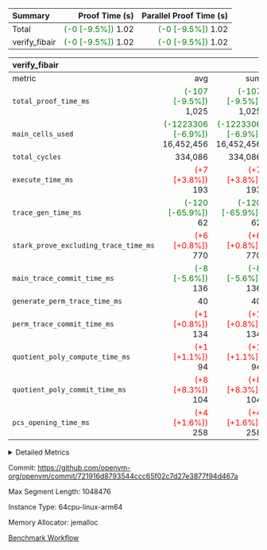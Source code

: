 | Summary | Proof Time (s) | Parallel Proof Time (s) |
|:---|---:|---:|
| Total | <span style='color: green'>(-0 [-9.5%])</span> 1.02 | <span style='color: green'>(-0 [-9.5%])</span> 1.02 |
| verify_fibair | <span style='color: green'>(-0 [-9.5%])</span> 1.02 | <span style='color: green'>(-0 [-9.5%])</span> 1.02 |


| verify_fibair |||||
|:---|---:|---:|---:|---:|
|metric|avg|sum|max|min|
| `total_proof_time_ms ` | <span style='color: green'>(-107 [-9.5%])</span> 1,025 | <span style='color: green'>(-107 [-9.5%])</span> 1,025 | <span style='color: green'>(-107 [-9.5%])</span> 1,025 | <span style='color: green'>(-107 [-9.5%])</span> 1,025 |
| `main_cells_used     ` | <span style='color: green'>(-1223306 [-6.9%])</span> 16,452,456 | <span style='color: green'>(-1223306 [-6.9%])</span> 16,452,456 | <span style='color: green'>(-1223306 [-6.9%])</span> 16,452,456 | <span style='color: green'>(-1223306 [-6.9%])</span> 16,452,456 |
| `total_cycles        ` |  334,086 |  334,086 |  334,086 |  334,086 |
| `execute_time_ms     ` | <span style='color: red'>(+7 [+3.8%])</span> 193 | <span style='color: red'>(+7 [+3.8%])</span> 193 | <span style='color: red'>(+7 [+3.8%])</span> 193 | <span style='color: red'>(+7 [+3.8%])</span> 193 |
| `trace_gen_time_ms   ` | <span style='color: green'>(-120 [-65.9%])</span> 62 | <span style='color: green'>(-120 [-65.9%])</span> 62 | <span style='color: green'>(-120 [-65.9%])</span> 62 | <span style='color: green'>(-120 [-65.9%])</span> 62 |
| `stark_prove_excluding_trace_time_ms` | <span style='color: red'>(+6 [+0.8%])</span> 770 | <span style='color: red'>(+6 [+0.8%])</span> 770 | <span style='color: red'>(+6 [+0.8%])</span> 770 | <span style='color: red'>(+6 [+0.8%])</span> 770 |
| `main_trace_commit_time_ms` | <span style='color: green'>(-8 [-5.6%])</span> 136 | <span style='color: green'>(-8 [-5.6%])</span> 136 | <span style='color: green'>(-8 [-5.6%])</span> 136 | <span style='color: green'>(-8 [-5.6%])</span> 136 |
| `generate_perm_trace_time_ms` |  40 |  40 |  40 |  40 |
| `perm_trace_commit_time_ms` | <span style='color: red'>(+1 [+0.8%])</span> 134 | <span style='color: red'>(+1 [+0.8%])</span> 134 | <span style='color: red'>(+1 [+0.8%])</span> 134 | <span style='color: red'>(+1 [+0.8%])</span> 134 |
| `quotient_poly_compute_time_ms` | <span style='color: red'>(+1 [+1.1%])</span> 94 | <span style='color: red'>(+1 [+1.1%])</span> 94 | <span style='color: red'>(+1 [+1.1%])</span> 94 | <span style='color: red'>(+1 [+1.1%])</span> 94 |
| `quotient_poly_commit_time_ms` | <span style='color: red'>(+8 [+8.3%])</span> 104 | <span style='color: red'>(+8 [+8.3%])</span> 104 | <span style='color: red'>(+8 [+8.3%])</span> 104 | <span style='color: red'>(+8 [+8.3%])</span> 104 |
| `pcs_opening_time_ms ` | <span style='color: red'>(+4 [+1.6%])</span> 258 | <span style='color: red'>(+4 [+1.6%])</span> 258 | <span style='color: red'>(+4 [+1.6%])</span> 258 | <span style='color: red'>(+4 [+1.6%])</span> 258 |



<details>
<summary>Detailed Metrics</summary>

|  | verify_program_compile_ms | total_cells | stark_prove_excluding_trace_time_ms | quotient_poly_compute_time_ms | quotient_poly_commit_time_ms | perm_trace_commit_time_ms | pcs_opening_time_ms | main_trace_commit_time_ms |
| --- | --- | --- | --- | --- | --- | --- | --- |
|  | 7 | 65,536 | 35 | 1 | 6 | 0 | 20 | 6 | 

| air_name | rows | quotient_deg | main_cols | interactions | constraints | cells |
| --- | --- | --- | --- | --- | --- | --- |
| AccessAdapterAir<2> |  | 2 |  | 5 | 12 |  | 
| AccessAdapterAir<4> |  | 2 |  | 5 | 12 |  | 
| AccessAdapterAir<8> |  | 2 |  | 5 | 12 |  | 
| FibonacciAir | 32,768 | 1 | 2 |  | 5 | 65,536 | 
| FriReducedOpeningAir |  | 2 |  | 39 | 71 |  | 
| JalRangeCheckAir |  | 2 |  | 9 | 14 |  | 
| NativePoseidon2Air<BabyBearParameters>, 1> |  | 2 |  | 136 | 572 |  | 
| PhantomAir |  | 2 |  | 3 | 5 |  | 
| ProgramAir |  | 1 |  | 1 | 4 |  | 
| VariableRangeCheckerAir |  | 1 |  | 1 | 4 |  | 
| VmAirWrapper<AluNativeAdapterAir, FieldArithmeticCoreAir> |  | 2 |  | 15 | 27 |  | 
| VmAirWrapper<BranchNativeAdapterAir, BranchEqualCoreAir<1> |  | 2 |  | 11 | 25 |  | 
| VmAirWrapper<NativeAdapterAir<2, 0>, PublicValuesCoreAir> |  | 2 |  | 11 | 29 |  | 
| VmAirWrapper<NativeLoadStoreAdapterAir<1>, NativeLoadStoreCoreAir<1> |  | 2 |  | 15 | 20 |  | 
| VmAirWrapper<NativeLoadStoreAdapterAir<4>, NativeLoadStoreCoreAir<4> |  | 2 |  | 15 | 20 |  | 
| VmAirWrapper<NativeVectorizedAdapterAir<4>, FieldExtensionCoreAir> |  | 2 |  | 15 | 27 |  | 
| VmConnectorAir |  | 2 |  | 5 | 11 |  | 
| VolatileBoundaryAir |  | 2 |  | 7 | 19 |  | 

| group | trace_gen_time_ms | total_proof_time_ms | total_cycles | total_cells | stark_prove_excluding_trace_time_ms | quotient_poly_compute_time_ms | quotient_poly_commit_time_ms | perm_trace_commit_time_ms | pcs_opening_time_ms | main_trace_commit_time_ms | main_cells_used | generate_perm_trace_time_ms | execute_time_ms |
| --- | --- | --- | --- | --- | --- | --- | --- | --- | --- | --- | --- | --- | --- |
| verify_fibair | 62 | 1,025 | 334,086 | 62,474,410 | 770 | 94 | 104 | 134 | 258 | 136 | 16,452,456 | 40 | 193 | 

| group | air_name | rows | prep_cols | perm_cols | main_cols | cells |
| --- | --- | --- | --- | --- | --- | --- |
| verify_fibair | AccessAdapterAir<2> | 131,072 |  | 16 | 11 | 3,538,944 | 
| verify_fibair | AccessAdapterAir<4> | 65,536 |  | 16 | 13 | 1,900,544 | 
| verify_fibair | AccessAdapterAir<8> | 128 |  | 16 | 17 | 4,224 | 
| verify_fibair | FriReducedOpeningAir | 2,048 |  | 84 | 27 | 227,328 | 
| verify_fibair | JalRangeCheckAir | 32,768 |  | 28 | 12 | 1,310,720 | 
| verify_fibair | NativePoseidon2Air<BabyBearParameters>, 1> | 32,768 |  | 312 | 398 | 23,265,280 | 
| verify_fibair | PhantomAir | 16,384 |  | 12 | 6 | 294,912 | 
| verify_fibair | ProgramAir | 8,192 |  | 8 | 10 | 147,456 | 
| verify_fibair | VariableRangeCheckerAir | 262,144 | 2 | 8 | 1 | 2,359,296 | 
| verify_fibair | VmAirWrapper<AluNativeAdapterAir, FieldArithmeticCoreAir> | 262,144 |  | 36 | 29 | 17,039,360 | 
| verify_fibair | VmAirWrapper<BranchNativeAdapterAir, BranchEqualCoreAir<1> | 32,768 |  | 28 | 23 | 1,671,168 | 
| verify_fibair | VmAirWrapper<NativeLoadStoreAdapterAir<1>, NativeLoadStoreCoreAir<1> | 65,536 |  | 40 | 21 | 3,997,696 | 
| verify_fibair | VmAirWrapper<NativeLoadStoreAdapterAir<4>, NativeLoadStoreCoreAir<4> | 32,768 |  | 40 | 27 | 2,195,456 | 
| verify_fibair | VmAirWrapper<NativeVectorizedAdapterAir<4>, FieldExtensionCoreAir> | 32,768 |  | 36 | 38 | 2,424,832 | 
| verify_fibair | VmConnectorAir | 2 | 1 | 16 | 5 | 42 | 
| verify_fibair | VolatileBoundaryAir | 65,536 |  | 20 | 12 | 2,097,152 | 

| group | trace_height_constraint | weighted_sum | threshold |
| --- | --- | --- | --- |
| verify_fibair | 0 | 1,085,444 | 2,013,265,921 | 
| verify_fibair | 1 | 5,411,200 | 2,013,265,921 | 
| verify_fibair | 2 | 542,722 | 2,013,265,921 | 
| verify_fibair | 3 | 5,476,612 | 2,013,265,921 | 
| verify_fibair | 4 | 65,536 | 2,013,265,921 | 
| verify_fibair | 5 | 12,851,850 | 2,013,265,921 | 

| trace_height_constraint | threshold |
| --- | --- |
| 0 | 2,013,265,921 | 

</details>


Commit: https://github.com/openvm-org/openvm/commit/721916d8793544ccc65f02c7d27e3877f94d467a

Max Segment Length: 1048476

Instance Type: 64cpu-linux-arm64

Memory Allocator: jemalloc

[Benchmark Workflow](https://github.com/openvm-org/openvm/actions/runs/15221064294)
